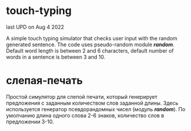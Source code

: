 # touch-typing
last UPD on Aug 4 2022

A simple touch typing simulator that checks user input with the random generated sentence. The code uses pseudo-random module ***random***.
Default word length is between 2 and 6 characters, default number of words in a sentence is between 3 and 10.

# слепая-печать
Простой симулятор для слепой печати, который генерирует предложения с заданным количеством слов заданной длины. Здесь используется генератор псевдорандомных чисел (модуль ***random***).
По умолчанию длина одного слова 2-6 знаков, количество слов в предложении 3-10.

